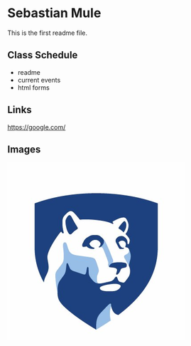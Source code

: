 # Sebastian Mule

This is the first readme file.

## Class Schedule
* readme
* current events
* html forms

## Links
https://google.com/

## Images
![Picture](bTF2V7Tn_400x400.jpg)

